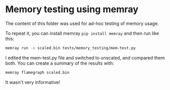 # Memory testing using memray

The content of this folder was used for ad-hoc testing of memory usage.

To repeat it, you can install memray `pip install memray` and then run like
this:

```bash
memray run -o scaled.bin tests/memory_testing/mem-test.py
```

I edited the mem-test.py file and switched to unscaled, and compared them
both. You can create a summary of the results with:

```bash
memray flamegraph scaled.bin
```

It wasn't very informative!
